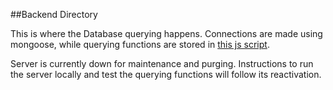 ##Backend Directory

This is where the Database querying happens. Connections are made using mongoose, while querying functions are stored in
[this js script]("/js_scripts/UserScripts").


Server is currently down for maintenance and purging. Instructions to run the server locally and test the querying functions
will follow its reactivation.